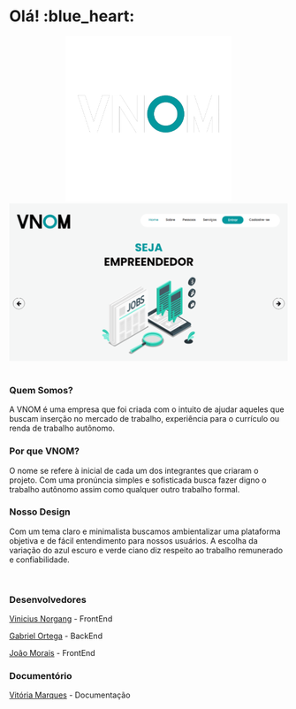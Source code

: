 <h1>Olá! :blue_heart:</h1>

<div align="center">
<img src="https://github.com/VNOM-corporation/.github/blob/e42469d74a1c52a8cd33cfa7e16d6a6e851b3b96/images/2.png" height="300" alt="Logo">
</div>

<div><img src="https://github.com/VNOM-corporation/.github/blob/67c0e433936381ef2b53d551f0188e4fda59f62b/images/vnom_inicial.png" alt="Página Inicial"><div>
  <br>
<h3>Quem Somos?</h3>
<p> A VNOM é uma empresa que foi criada com o intuito de ajudar aqueles que buscam inserção no mercado de trabalho, experiência para o currículo ou renda de trabalho autônomo.</p>

<h3>Por que VNOM?</h3>
<p>O nome se refere à inicial de cada um dos integrantes que criaram o projeto. Com uma pronúncia simples e sofisticada busca fazer digno o trabalho autônomo assim como qualquer outro trabalho formal.</p>

<h3>Nosso Design</h3>
<p>Com um tema claro e minimalista buscamos ambientalizar uma plataforma objetiva e de fácil entendimento para nossos usuários. A escolha da variação do azul escuro e verde ciano diz respeito ao trabalho remunerado e confiabilidade.</p>

<br>
  
<h3>Desenvolvedores</h3>
<p><a href="https://github.com/Norgales">Vinicius Norgang</a> - FrontEnd</p>
<p><a href="https://github.com/gabsortega">Gabriel Ortega</a> - BackEnd</p>
<p><a href="https://github.com/Kajota13">João Morais</a> - FrontEnd</p>
  
<h3>Documentório</h3>
<p><a href="#">Vitória Marques</a> - Documentação</p>

  

